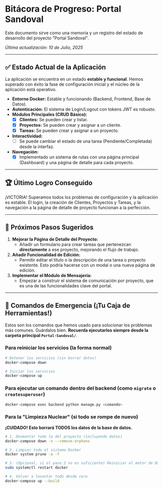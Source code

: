 # Bitácora de Progreso: Portal Sandoval

Este documento sirve como una memoria y un registro del estado de desarrollo del proyecto "Portal Sandoval".

_Última actualización: 10 de Julio, 2025_

---

## ✅ Estado Actual de la Aplicación

La aplicación se encuentra en un estado **estable y funcional**. Hemos superado con éxito la fase de configuración inicial y el núcleo de la aplicación está operativo.

-   **Entorno Docker:** Estable y funcionando (Backend, Frontend, Base de Datos).
-   **Autenticación:** El sistema de Login/Logout con tokens JWT es robusto.
-   **Módulos Principales (CRUD Básico):**
    -   [x] **Clientes:** Se pueden crear y listar.
    -   [x] **Proyectos:** Se pueden crear y asignar a un cliente.
    -   [x] **Tareas:** Se pueden crear y asignar a un proyecto.
-   **Interactividad:**
    -   [ ] Se puede cambiar el estado de una tarea (Pendiente/Completada) desde la interfaz.
-   **Navegación:**
    -   [x] Implementado un sistema de rutas con una página principal (Dashboard) y una página de detalle para cada proyecto.

---

## 🏆 Último Logro Conseguido

¡VICTORIA! Superamos todos los problemas de configuración y la aplicación es estable. El login, la creación de Clientes, Proyectos y Tareas, y la navegación a la página de detalle de proyecto funcionan a la perfección.

---

## 🚀 Próximos Pasos Sugeridos

1.  **Mejorar la Página de Detalle del Proyecto:**
    *   Añadir un formulario para crear tareas que pertenezcan **directamente** a ese proyecto, mejorando el flujo de trabajo.
2.  **Añadir Funcionalidad de Edición:**
    *   Permitir editar el título o la descripción de una tarea o proyecto existente. Esto podría hacerse con un modal o una nueva página de edición.
3.  **Implementar el Módulo de Mensajería:**
    *   Empezar a construir el sistema de comunicación por proyecto, que es una de las funcionalidades clave del portal.

---

## 🔧 Comandos de Emergencia (¡Tu Caja de Herramientas!)

Estos son los comandos que hemos usado para solucionar los problemas más comunes. Guárdalos bien. **Recuerda ejecutarlos siempre desde la carpeta principal `Portal-Sandoval/`**.

### Para reiniciar los servicios (la forma normal)

```bash
# Detener los servicios (sin borrar datos)
docker-compose down

# Iniciar los servicios
docker-compose up
```

### Para ejecutar un comando dentro del backend (como `migrate` o `createsuperuser`)

```bash
docker-compose exec backend python manage.py <comando>
```

### Para la "Limpieza Nuclear" (si todo se rompe de nuevo)

**¡CUIDADO! Esto borrará TODOS los datos de la base de datos.**

```bash
# 1. Desmontar todo lo del proyecto (incluyendo datos)
docker-compose down -v --remove-orphans

# 2. Limpiar todo el sistema Docker
docker system prune -a -f

# 3. (Opcional, si el paso 2 no es suficiente) Reiniciar el motor de Docker
sudo systemctl restart docker

# 4. Volver a levantar todo desde cero
docker-compose up --build
```